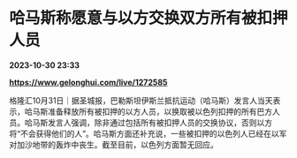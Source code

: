 # 哈马斯称愿意与以方交换双方所有被扣押人员

**2023-10-30 23:33**

**https://www.gelonghui.com/live/1272585**

格隆汇10月31日｜据圣城报，巴勒斯坦伊斯兰抵抗运动（哈马斯）发言人当天表示，哈马斯准备释放所有被扣押的以方人员，以换取被以色列扣押的所有巴方人员。哈马斯发言人强调，除非通过包括所有被扣押人员的交换协议，否则以方将“不会获得他们的人”。哈马斯方面还补充说，一些被扣押的以色列人已经在以军对加沙地带的轰炸中丧生。截至目前，以色列方面暂无回应。
